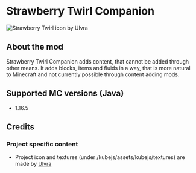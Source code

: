 # Strawberry Twirl Companion

![Strawberry Twirl icon by Ulvra](https://github.com/maxine-red/strawberry-twirl-companion/raw/main/project_icon.png)

## About the mod

Strawberry Twirl Companion adds content, that cannot be added through other means. It adds blocks, items and fluids in a way, that is more natural to Minecraft and not currently possible through content adding mods.

## Supported MC versions (Java)

- 1.16.5

## Credits

### Project specific content

- Project icon and textures (under /kubejs/assets/kubejs/textures) are made by [Ulvra](https://www.furaffinity.net/user/ulvra)

